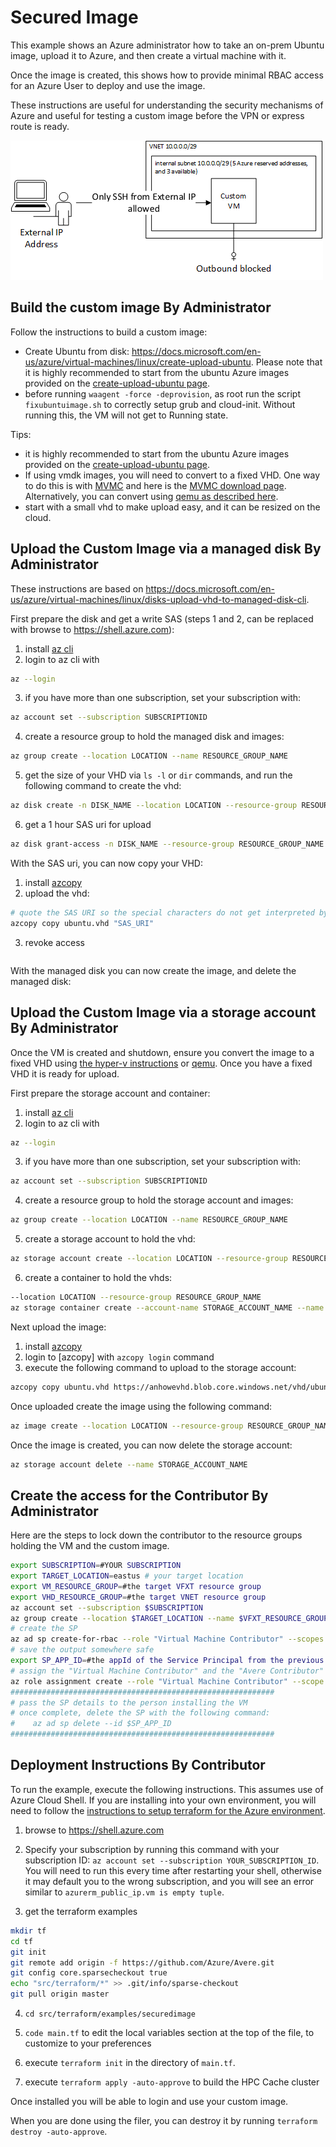 # Secured Image

This example shows an Azure administrator how to take an on-prem Ubuntu image, upload it to Azure, and then create a virtual machine with it.

Once the image is created, this shows how to provide minimal RBAC access for an Azure User to deploy and use the image.

These instructions are useful for understanding the security mechanisms of Azure and useful for testing a custom image before the VPN or express route is ready.

![The architecture](architecture.png)

## Build the custom image By Administrator

Follow the instructions to build a custom image:
* Create Ubuntu from disk: https://docs.microsoft.com/en-us/azure/virtual-machines/linux/create-upload-ubuntu.  Please note that it is highly recommended to start from the ubuntu Azure images provided on the [create-upload-ubuntu page](https://docs.microsoft.com/en-us/azure/virtual-machines/linux/create-upload-ubuntu).
* before running `waagent -force -deprovision`, as root run the script `fixubuntuimage.sh`  to correctly setup grub and cloud-init.  Without running this, the VM will not get to Running state.

Tips:
* it is highly recommended to start from the ubuntu Azure images provided on the [create-upload-ubuntu page](https://docs.microsoft.com/en-us/azure/virtual-machines/linux/create-upload-ubuntu).
* If using vmdk images, you will need to convert to a fixed VHD.  One way to do this is with [MVMC](https://docs.microsoft.com/en-us/previous-versions/windows/it-pro/windows-server-2012-R2-and-2012/dn873998(v=ws.11)?redirectedfrom=MSDN) and here is the [MVMC download page](https://www.microsoft.com/en-us/download/details.aspx?id=42497).  Alternatively, you can convert using [qemu as described here](https://docs.microsoft.com/en-us/azure/virtual-machines/linux/create-upload-generic#resizing-vhds).
* start with a small vhd to make upload easy, and it can be resized on the cloud.

## Upload the Custom Image via a managed disk By Administrator

These instructions are based on https://docs.microsoft.com/en-us/azure/virtual-machines/linux/disks-upload-vhd-to-managed-disk-cli.

First prepare the disk and get a write SAS (steps 1 and 2, can be replaced with browse to https://shell.azure.com):

1. install [az cli](https://docs.microsoft.com/en-us/cli/azure/install-azure-cli?view=azure-cli-latest)
2. login to az cli with
```bash
az --login
```
3. if you have more than one subscription, set your subscription with:
```bash
az account set --subscription SUBSCRIPTIONID
```
4. create a resource group to hold the managed disk and images:
```bash
az group create --location LOCATION --name RESOURCE_GROUP_NAME
```
5. get the size of your VHD via `ls -l` or `dir` commands, and run the following command to create the vhd:
```bash
az disk create -n DISK_NAME --location LOCATION --resource-group RESOURCE_GROUP_NAME --for-upload --upload-size-bytes SIZE_IN_BYTES --sku standard_lrs
```
6. get a 1 hour SAS uri for upload
```bash
az disk grant-access -n DISK_NAME --resource-group RESOURCE_GROUP_NAME --access-level Write --duration-in-seconds 3600
```

With the SAS uri, you can now copy your VHD:
1. install [azcopy](https://docs.microsoft.com/en-us/azure/storage/common/storage-use-azcopy-v10)
2. upload the vhd:
```bash
# quote the SAS URI so the special characters do not get interpreted by the shell
azcopy copy ubuntu.vhd "SAS_URI"
```
3. revoke access
```bash

```

With the managed disk you can now create the image, and delete the managed disk:
<!--
TODO - add remaining instructions
-->

## Upload the Custom Image via a storage account By Administrator

<!--
TODO - update with no storage account
-->

Once the VM is created and shutdown, ensure you convert the image to a fixed VHD using [the hyper-v instructions](https://docs.microsoft.com/en-us/azure/virtual-machines/windows/prepare-for-upload-vhd-image) or [qemu](https://docs.microsoft.com/en-us/azure/virtual-machines/linux/create-upload-generic#resizing-vhds). Once you have a fixed VHD it is ready for upload.

First prepare the storage account and container:

1. install [az cli](https://docs.microsoft.com/en-us/cli/azure/install-azure-cli?view=azure-cli-latest)
2. login to az cli with
```bash
az --login
```
3. if you have more than one subscription, set your subscription with:
```bash
az account set --subscription SUBSCRIPTIONID
```
4. create a resource group to hold the storage account and images:
```bash
az group create --location LOCATION --name RESOURCE_GROUP_NAME
```
5. create a storage account to hold the vhd:
```bash
az storage account create --location LOCATION --resource-group RESOURCE_GROUP_NAME --name STORAGE_ACCOUNT_NAME --sku Standard_LRS
```
6. create a container to hold the vhds:
```bash
--location LOCATION --resource-group RESOURCE_GROUP_NAME
az storage container create --account-name STORAGE_ACCOUNT_NAME --name vhd
```

Next upload the image:
1. install [azcopy](https://docs.microsoft.com/en-us/azure/storage/common/storage-use-azcopy-v10)
2. login to [azcopy] with `azcopy login` command
3. execute the following command to upload to the storage account:
```bash
azcopy copy ubuntu.vhd https://anhowevhd.blob.core.windows.net/vhd/ubuntu.vhd
```

Once uploaded create the image using the following command:
```bash
az image create --location LOCATION --resource-group RESOURCE_GROUP_NAME --name IMAGE_NAME --os-type Linux --source https://STORAGE_ACCOUNT_NAME.blob.core.windows.net/vhd/ubuntu.vhd
```

Once the image is created, you can now delete the storage account:
```bash
az storage account delete --name STORAGE_ACCOUNT_NAME
```

## Create the access for the Contributor By Administrator

Here are the steps to lock down the contributor to the resource groups holding the VM and the custom image.

```bash
export SUBSCRIPTION=#YOUR SUBSCRIPTION
export TARGET_LOCATION=eastus # your target location
export VM_RESOURCE_GROUP=#the target VFXT resource group
export VHD_RESOURCE_GROUP=#the target VNET resource group
az account set --subscription $SUBSCRIPTION
az group create --location $TARGET_LOCATION --name $VFXT_RESOURCE_GROUP
# create the SP
az ad sp create-for-rbac --role "Virtual Machine Contributor" --scopes /subscriptions/$SUBSCRIPTION/resourceGroups/$VM_RESOURCE_GROUP
# save the output somewhere safe
export SP_APP_ID=#the appId of the Service Principal from the previous command
# assign the "Virtual Machine Contributor" and the "Avere Contributor" to the scope of the VNET resource group
az role assignment create --role "Virtual Machine Contributor" --scope /subscriptions/$SUBSCRIPTION/resourceGroups/$VHD_RESOURCE_GROUP --assignee $SP_APP_ID
###########################################################
# pass the SP details to the person installing the VM
# once complete, delete the SP with the following command:
#    az ad sp delete --id $SP_APP_ID
###########################################################
```

## Deployment Instructions By Contributor

<!--
TODO - add comments to main.tf
TODO - add "resize" logic for OS disk
-->

To run the example, execute the following instructions.  This assumes use of Azure Cloud Shell.  If you are installing into your own environment, you will need to follow the [instructions to setup terraform for the Azure environment](https://docs.microsoft.com/en-us/azure/terraform/terraform-install-configure).

1. browse to https://shell.azure.com

2. Specify your subscription by running this command with your subscription ID:  ```az account set --subscription YOUR_SUBSCRIPTION_ID```.  You will need to run this every time after restarting your shell, otherwise it may default you to the wrong subscription, and you will see an error similar to `azurerm_public_ip.vm is empty tuple`.

3. get the terraform examples
```bash
mkdir tf
cd tf
git init
git remote add origin -f https://github.com/Azure/Avere.git
git config core.sparsecheckout true
echo "src/terraform/*" >> .git/info/sparse-checkout
git pull origin master
```

4. `cd src/terraform/examples/securedimage`

7. `code main.tf` to edit the local variables section at the top of the file, to customize to your preferences

8. execute `terraform init` in the directory of `main.tf`.

9. execute `terraform apply -auto-approve` to build the HPC Cache cluster

Once installed you will be able to login and use your custom image.

When you are done using the filer, you can destroy it by running `terraform destroy -auto-approve`.